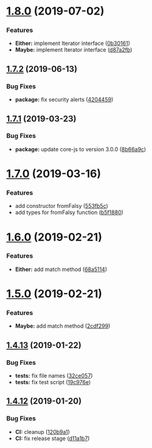# [1.8.0](https://github.com/bigslycat/igogo/compare/v1.7.2...v1.8.0) (2019-07-02)


### Features

* **Either:** implement Iterator interface ([0b30161](https://github.com/bigslycat/igogo/commit/0b30161))
* **Maybe:** implement Iterator interface ([d87a2fb](https://github.com/bigslycat/igogo/commit/d87a2fb))

## [1.7.2](https://github.com/bigslycat/igogo/compare/v1.7.1...v1.7.2) (2019-06-13)


### Bug Fixes

* **package:** fix security alerts ([4204459](https://github.com/bigslycat/igogo/commit/4204459))

## [1.7.1](https://github.com/bigslycat/igogo/compare/v1.7.0...v1.7.1) (2019-03-23)


### Bug Fixes

* **package:** update core-js to version 3.0.0 ([8b66a9c](https://github.com/bigslycat/igogo/commit/8b66a9c))

# [1.7.0](https://github.com/bigslycat/igogo/compare/v1.6.0...v1.7.0) (2019-03-16)


### Features

* add constructor fromFalsy ([553fb5c](https://github.com/bigslycat/igogo/commit/553fb5c))
* add types for fromFalsy function ([b5f1880](https://github.com/bigslycat/igogo/commit/b5f1880))

# [1.6.0](https://github.com/bigslycat/igogo/compare/v1.5.0...v1.6.0) (2019-02-21)


### Features

* **Either:** add match method ([68a5114](https://github.com/bigslycat/igogo/commit/68a5114))

# [1.5.0](https://github.com/bigslycat/igogo/compare/v1.4.13...v1.5.0) (2019-02-21)


### Features

* **Maybe:** add match method ([2cdf299](https://github.com/bigslycat/igogo/commit/2cdf299))

## [1.4.13](https://github.com/bigslycat/igogo/compare/v1.4.12...v1.4.13) (2019-01-22)


### Bug Fixes

* **tests:** fix file names ([32ce057](https://github.com/bigslycat/igogo/commit/32ce057))
* **tests:** fix test script ([19c976e](https://github.com/bigslycat/igogo/commit/19c976e))

## [1.4.12](https://github.com/bigslycat/igogo/compare/v1.4.11...v1.4.12) (2019-01-20)


### Bug Fixes

* **CI:** cleanup ([120b9a1](https://github.com/bigslycat/igogo/commit/120b9a1))
* **CI:** fix release stage ([d11a1b7](https://github.com/bigslycat/igogo/commit/d11a1b7))
